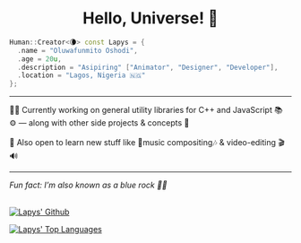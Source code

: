 <h1 center style="
  align-content: center !important;
  align-items: center !important;
  display: block !important;
  left: auto !important;
  justify-content: center !important;
  margin-left: auto !important;
  margin-right: auto !important;
  right: auto !important;
  text-align: center !important;
  vertical-align: middle !important;
  width: 100% !important
"> <center> Hello, Universe! 🌙 </center> </h1>

```cpp
Human::Creator<🌘> const Lapys = {
  .name = "Oluwafunmito Oshodi",
  .age = 20u,
  .description = "Asipiring" ["Animator", "Designer", "Developer"],
  .location = "Lagos, Nigeria 🇳🇬"
};
```
<hr/>
💪🏾 Currently working on general utility libraries for C++ and JavaScript 📚 <br/>
⚙️ — along with other side projects & concepts 🙂 <br/>
<br/>
🌱 Also open to learn new stuff like 🎵music compositing🎶 & video-editing 🎬🔊 <br/>
<hr/>
<i> Fun fact: I&rsquo;m also known as a blue rock 👋🏾 </i>
<br/> <br/>

[![Lapys' Github](https://github-readme-stats.vercel.app/api?count_private=true&hide=contribs,issues,prs&include_all_commits&custom_title=Stats.&locale=en&show_icons=true&theme=dark&username=LapysDev)](https://github.com/anuraghazra/github-readme-stats)

[![Lapys' Top Languages](https://github-readme-stats.vercel.app/api/top-langs/?layout=compact&theme=dark&username=LapysDev)](https://github.com/anuraghazra/github-readme-stats)

